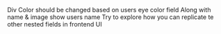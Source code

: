 Div Color should be changed based on users eye color field
Along with name & image show users name
Try to explore how you can replicate te other nested fields in frontend UI